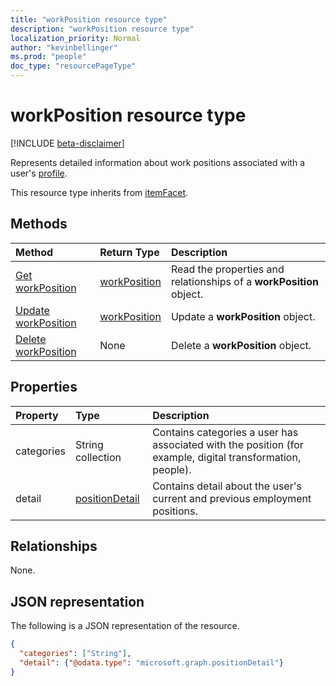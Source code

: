 ```yaml
---
title: "workPosition resource type"
description: "workPosition resource type"
localization_priority: Normal
author: "kevinbellinger"
ms.prod: "people"
doc_type: "resourcePageType"
---
```


# workPosition resource type

[!INCLUDE [beta-disclaimer](../../includes/beta-disclaimer.md)]

Represents detailed information about work positions associated with a user's [profile](profile.md).

This resource type inherits from [itemFacet](itemfacet.md).

## Methods

| Method                                         | Return Type                     | Description                                               |
|:-----------------------------------------------|:--------------------------------|:----------------------------------------------------------|
| [Get workPosition](../api/workposition-get.md) | [workPosition](workposition.md) | Read the properties and relationships of a **workPosition** object. |
| [Update workPosition](../api/workposition-update.md)        | [workPosition](workposition.md) | Update a **workPosition** object.                               |
| [Delete workPosition](../api/workposition-delete.md)        | None                            | Delete a **workPosition** object.                               |

## Properties

| Property             | Type                               | Description                                                                                                |
|:---------------------|:-----------------------------------|:-----------------------------------------------------------------------------------------------------------|
|categories            |String collection                   | Contains categories a user has associated with the position (for example, digital transformation, people). |
|detail                |[positionDetail](positiondetail.md) | Contains detail about the user's current and previous employment positions.                                 |

## Relationships

None.

## JSON representation

The following is a JSON representation of the resource.

<!-- {
  "blockType": "resource",
  "optionalProperties": [

  ],
  "@odata.type": "microsoft.graph.workPosition",
  "baseType": ""
}-->

```json
{
  "categories": ["String"],
  "detail": {"@odata.type": "microsoft.graph.positionDetail"}
}
```

<!-- uuid: 16cd6b66-4b1a-43a1-adaf-3a886856ed98
2019-02-04 14:57:30 UTC -->
<!-- {
  "type": "#page.annotation",
  "description": "workPosition resource",
  "keywords": "",
  "section": "documentation",
  "tocPath": ""
}-->
